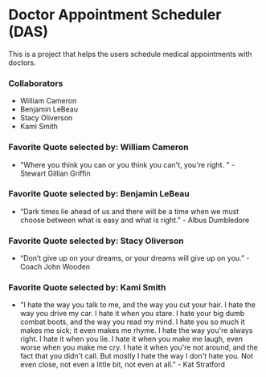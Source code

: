 # Doctor Appointment Scheduler (DAS)

This is a project that helps the users schedule medical appointments with doctors.

### Collaborators

- William Cameron
- Benjamin LeBeau
- Stacy Oliverson
- Kami Smith

### Favorite Quote selected by: William Cameron

- "Where you think you can or you think you can't, you're right. " - Stewart Gillian Griffin

### Favorite Quote selected by: Benjamin LeBeau

- “Dark times lie ahead of us and there will be a time when we must choose between what is easy and what is right." - Albus Dumbledore

### Favorite Quote selected by: Stacy Oliverson

- “Don’t give up on your dreams, or your dreams will give up on you.” - Coach John Wooden

### Favorite Quote selected by: Kami Smith

- "I hate the way you talk to me, and the way you cut your hair. I hate the way you drive my car. I hate it when you stare. I hate your big dumb combat boots, and the way you read my mind. I hate you so much it makes me sick; it even makes me rhyme. I hate the way you're always right. I hate it when you lie. I hate it when you make me laugh, even worse when you make me cry. I hate it when you're not around, and the fact that you didn't call. But mostly I hate the way I don't hate you. Not even close, not even a little bit, not even at all." - Kat Stratford
